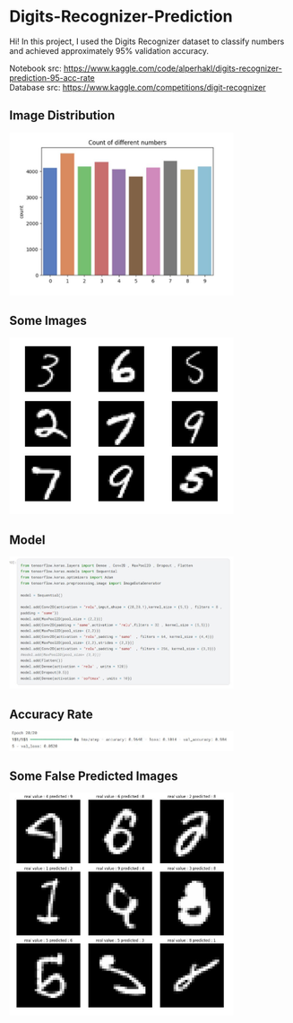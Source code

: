 # Digits-Recognizer-Prediction

Hi!
In this project, I used the Digits Recognizer dataset to classify numbers and achieved approximately 95% validation accuracy.</br>

Notebook src: https://www.kaggle.com/code/alperhakl/digits-recognizer-prediction-95-acc-rate</br>
Database src: https://www.kaggle.com/competitions/digit-recognizer</br>

## Image Distribution 
<img src="images/Ekran%20Alıntısı.JPG" alt="Ekran Alıntısı" width="400" />

## Some Images

<img src="images/Ekran%20Alıntısı2.JPG" alt="Ekran Alıntısı" width="400" />

## Model

<img src="images/Ekran%20Alıntısı3.JPG" alt="Ekran Alıntısı" width="400" />

## Accuracy Rate

<img src="images/Ekran%20Alıntısı4.JPG" alt="Ekran Alıntısı" width="400" />

## Some False Predicted Images

<img src="images/Ekran%20Alıntısı5.JPG" alt="Ekran Alıntısı" width="400" />

